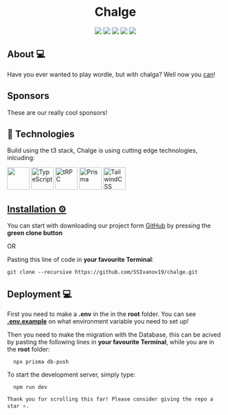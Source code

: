 <div align = "center">
  <h1>Chalge</h1>
</div>

<div align = "center">
  <img src = "https://img.shields.io/github/languages/count/ssivanov19/chalge?style=for-the-badge">
  <img src = "https://img.shields.io/github/contributors/ssivanov19/chalge?style=for-the-badge">
  <img src = "https://img.shields.io/github/repo-size/ssivanov19/chalge?style=for-the-badge">
  <img src = "https://img.shields.io/github/last-commit/ssivanov19/chalge?style=for-the-badge">
  <img src = "https://img.shields.io/github/languages/top/ssivanov19/chalge?style=for-the-badge">
</div>

## About 💻 <a name = "about"></a>
Have you ever wanted to play wordle, but with chalga? Well now you [can](https://chalge.net/)!

## Sponsors

These are our really cool sponsors!

<!-- sponsors --><!-- sponsors -->


## 🔧 Technologies
Build using the t3 stack, Chalge is using cutting edge technologies, inlcuding:
  <p align="left"> 
  <a href="https://nextjs.org/" alt="NextJS"/><img src="https://upload.wikimedia.org/wikipedia/commons/thumb/8/8e/Nextjs-logo.svg/207px-Nextjs-logo.svg.png" height=52/></a>
  <a href="https://www.typescriptlang.org/"><img src="https://upload.wikimedia.org/wikipedia/commons/thumb/4/4c/Typescript_logo_2020.svg/1200px-Typescript_logo_2020.svg.png" alt="TypeScript" height=52/></a>
  <a href="https://trpc.io/"><img src="https://user-images.githubusercontent.com/63718744/204143807-531b6ad5-b8af-45b1-af30-15cb6b9c52d4.png" alt="tRPC" height=52 /></a>
    <a href="https://www.prisma.io/"><img src="https://user-images.githubusercontent.com/63718744/204143873-e6cb3163-af53-4e93-912b-eb61f85797c7.png" alt="Prisma" height=52 /></a>
    <a href="https://tailwindcss.com/"><img src="https://user-images.githubusercontent.com/63718744/204143913-69933211-171c-48a8-ad6c-e686fe3b757e.png" alt="TailwindCSS" height=52 />
  </p> 

## Installation ⚙ <a name = "installation"></a>

You can start with downloading our project form [GitHub](https://github.com/SSIvanov19/chalge/archive/refs/heads/master.zip) by pressing the **green clone button**

OR

Pasting this line of code in **your favourite Terminal**:

```
git clone --recursive https://github.com/SSIvanov19/chalge.git
```

## Deployment 💻
First you need to make a **.env** in the in the **root** folder. You can see [**.env.example**](https://github.com/SSIvanov19/chalge/blob/main/.env.example) on what environment variable you need to set up!

Then you need to make the migration with the Database, this can be acived by pasting the following lines in **your favourite Terminal**, while you are in the **root** folder:
```
  npx prisma db-push
```

To start the development server, simply type:
```
  npm run dev
```

```
Thank you for scrolling this far! Please consider giving the repo a star ⭐.
```
